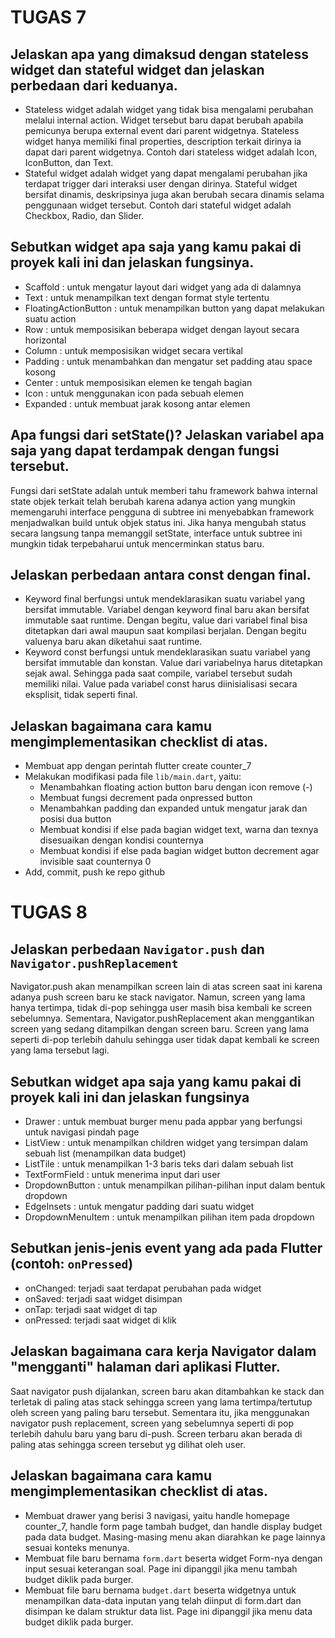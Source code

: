# TUGAS 7
## Jelaskan apa yang dimaksud dengan stateless widget dan stateful widget dan jelaskan perbedaan dari keduanya.
- Stateless widget adalah widget yang tidak bisa mengalami perubahan melalui internal action. Widget tersebut baru dapat berubah apabila pemicunya berupa external event dari parent widgetnya. Stateless widget hanya memiliki final properties, description terkait dirinya ia dapat dari parent widgetnya. Contoh dari stateless widget adalah Icon, IconButton, dan Text. 
- Stateful widget adalah widget yang dapat mengalami perubahan jika terdapat trigger dari interaksi user dengan dirinya. Stateful widget bersifat dinamis, deskripsinya juga akan berubah secara dinamis selama penggunaan widget tersebut. Contoh dari stateful widget adalah Checkbox, Radio, dan Slider. 


## Sebutkan widget apa saja yang kamu pakai di proyek kali ini dan jelaskan fungsinya.
- Scaffold : untuk mengatur layout dari widget yang ada di dalamnya
- Text : untuk menampilkan text dengan format style tertentu
- FloatingActionButton : untuk menampilkan button yang dapat melakukan suatu action
- Row : untuk memposisikan beberapa widget dengan layout secara horizontal
- Column : untuk memposisikan widget secara vertikal
- Padding : untuk menambahkan dan mengatur set padding atau space kosong 
- Center : untuk memposisikan elemen ke tengah bagian
- Icon : untuk menggunakan icon pada sebuah elemen
- Expanded : untuk membuat jarak kosong antar elemen 


## Apa fungsi dari setState()? Jelaskan variabel apa saja yang dapat terdampak dengan fungsi tersebut.
Fungsi dari setState adalah untuk memberi tahu framework bahwa internal state objek terkait telah berubah karena adanya action yang mungkin memengaruhi interface pengguna di subtree ini menyebabkan framework menjadwalkan build untuk objek status ini. Jika hanya mengubah status secara langsung tanpa memanggil setState, interface untuk subtree ini mungkin tidak terpebaharui untuk mencerminkan status baru. 

## Jelaskan perbedaan antara const dengan final.
- Keyword final berfungsi untuk mendeklarasikan suatu variabel yang bersifat immutable. Variabel dengan keyword final baru akan bersifat immutable saat runtime. Dengan begitu, value dari variabel final bisa ditetapkan dari awal maupun saat kompilasi berjalan. Dengan begitu valuenya baru akan diketahui saat runtime.
- Keyword const berfungsi untuk mendeklarasikan suatu variabel yang bersifat immutable dan konstan. Value dari variabelnya harus ditetapkan sejak awal. Sehingga pada saat compile, variabel tersebut sudah memiliki nilai. Value pada variabel const harus diinisialisasi secara eksplisit, tidak seperti final.

## Jelaskan bagaimana cara kamu mengimplementasikan checklist di atas.
- Membuat app dengan perintah flutter create counter_7
- Melakukan modifikasi pada file `lib/main.dart`, yaitu:
    - Menambahkan floating action button baru dengan icon remove (-) 
    - Membuat fungsi decrement pada onpressed button
    - Menambahkan padding dan expanded untuk mengatur jarak dan posisi dua button
    - Membuat kondisi if else pada bagian widget text, warna dan texnya disesuaikan dengan kondisi counternya
    - Membuat kondisi if else pada bagian widget button decrement agar invisible saat counternya 0
- Add, commit, push ke repo github

# TUGAS 8
## Jelaskan perbedaan `Navigator.push` dan `Navigator.pushReplacement`
Navigator.push akan menampilkan screen lain di atas screen saat ini karena adanya push screen baru ke stack navigator. Namun, screen yang lama hanya tertimpa, tidak di-pop sehingga user masih bisa kembali ke screen sebelumnya. Sementara, Navigator.pushReplacement akan menggantikan screen yang sedang ditampilkan dengan screen baru. Screen yang lama seperti di-pop terlebih dahulu sehingga user tidak dapat kembali ke screen yang lama tersebut lagi. 

## Sebutkan widget apa saja yang kamu pakai di proyek kali ini dan jelaskan fungsinya
- Drawer : untuk membuat burger menu pada appbar yang berfungsi untuk navigasi pindah page
- ListView : untuk menampilkan children widget yang tersimpan dalam sebuah list (menampilkan data budget)
- ListTile : untuk menampilkan 1-3 baris teks dari dalam sebuah list
- TextFormField : untuk menerima input dari user
- DropdownButton : untuk menampilkan pilihan-pilihan input dalam bentuk dropdown
- EdgeInsets : untuk mengatur padding dari suatu widget
- DropdownMenuItem : untuk menampilkan pilihan item pada dropdown

## Sebutkan jenis-jenis event yang ada pada Flutter (contoh: `onPressed`)
- onChanged: terjadi saat terdapat perubahan pada widget
- onSaved: terjadi saat widget disimpan
- onTap: terjadi saat widget di tap
- onPressed: terjadi saat widget di klik

## Jelaskan bagaimana cara kerja Navigator dalam "mengganti" halaman dari aplikasi Flutter.
Saat navigator push dijalankan, screen baru akan ditambahkan ke stack dan terletak di paling atas stack sehingga screen yang lama tertimpa/tertutup oleh screen yang paling baru tersebut. Sementara itu, jika menggunakan navigator push replacement, screen yang sebelumnya seperti di pop terlebih dahulu baru yang baru di-push. Screen terbaru akan berada di paling atas sehingga screen tersebut yg dilihat oleh user. 
 
## Jelaskan bagaimana cara kamu mengimplementasikan checklist di atas.
- Membuat drawer yang berisi 3 navigasi, yaitu handle homepage counter_7, handle form page tambah budget, dan handle display budget pada data budget. Masing-masing menu akan diarahkan ke page lainnya sesuai konteks menunya. 
- Membuat file baru bernama `form.dart` beserta widget Form-nya dengan input sesuai keterangan soal. Page ini dipanggil jika menu tambah budget diklik pada burger. 
- Membuat file baru bernama `budget.dart` beserta widgetnya untuk menampilkan data-data inputan yang telah diinput di form.dart dan disimpan ke dalam struktur data list. Page ini dipanggil jika menu data budget diklik pada burger. 